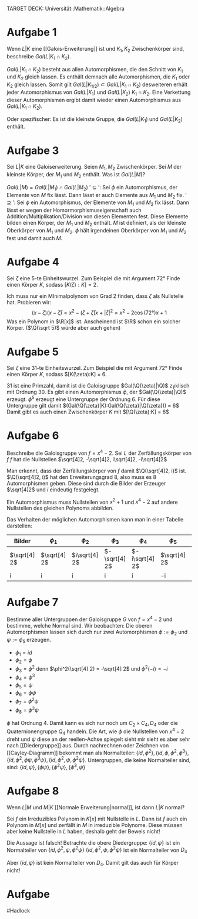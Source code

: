 TARGET DECK: Universität::Mathematik::Algebra

# Aufgabe 1
Wenn $L|K$ eine [[Galois-Erweiterung]] ist und $K_1, K_2$ Zwischenkörper sind, beschreibe $Gal(L|K_1 \cap K_2)$.

$Gal(L|K_1 \cap K_2)$ besteht aus allen Automorphismen, die den Schnitt von $K_1$ und $K_2$ gleich lassen.
Es enthält demnach alle Automorphismen, die $K_1$ oder $K_2$ gleich lassen.
Somit gilt $Gal(L|K_{1/2}) \subset Gal(L|K_1 \cap K_2)$ desweiteren erhält jeder Automorphismus von $Gal(L|K_1)$ und $Gal(L|K_2)$ $K_1 \cap K_2$. Eine Verkettung dieser Automorphismen ergibt damit wieder einen Automorphismus aus $Gal(L|K_1 \cap K_2)$.

Oder spezifischer: Es ist die kleinste Gruppe, die $Gal(L|K_1)$ und $Gal(L|K_2)$ enthält.

# Aufgabe 3
Sei $L|K$ eine Galoiserweiterung. Seien $M_1, M_2$ Zwischenkörper. Sei $M$ der kleinste Körper, der $M_1$ und $M_2$ enthält.
Was ist $Gal(L|M)$?

$Gal(L|M) = Gal(L|M_1) \cap Gal(L|M_2)$
$'\subseteq':$ Sei $\phi$ ein Automorphismus, der Elemente von $M$ fix lässt. Dann lässt er auch Elemente aus $M_1$ und $M_2$ fix.
$'\supseteq':$ Sei $\phi$ ein Automorphismus, der Elemente von $M_1$ und $M_2$ fix lässt. Dann lässt er wegen der Homormorphismuseigenschaft auch Addition/Multiplikation/Division von diesen Elementen fest. Diese Elemente bilden einen Körper, der $M_1$ und $M_2$ enthält. $M$ ist definiert, als der kleinste Oberkörper von $M_1$ und $M_2$. $\phi$ hält irgendeinen Oberkörper von $M_1$ und $M_2$ fest und damit auch $M$.

# Aufgabe 4
Sei $\zeta$ eine $5$-te Einheitswurzel. Zum Beispiel die mit Argument $72°$
Finde einen Körper $K$, sodass $[K(\zeta):K] = 2$.

Ich muss nur ein MInimalpolynom von Grad 2 finden, dass $\zeta$ als Nullstelle hat. Probieren wir:
$$(x-\zeta)(x-\bar\zeta) = x^2 - (\zeta+\bar\zeta)x+|\zeta|^2 = x^2 - 2\cos(72°)x+1$$
Was ein Polynom in $\R[x]$ ist. Anscheinend ist $\R$ schon ein solcher Körper. ($\Q(\sqrt 5)$ würde aber auch gehen)

# Aufgabe 5
Sei $\zeta$ eine $31$-te Einheitswurzel. Zum Beispiel die mit Argument $72°$
Finde einen Körper $K$, sodass $[K(\zeta):K] = 6.

$31$ ist eine Primzahl, damit ist die Galoisgruppe $Gal(\Q(\zeta)|\Q)$ zyklisch mit Ordnung $30$. Es gibt einen Automorphismus $\phi$, der $Gal(\Q(\zeta)|\Q)$ erzeugt. $\phi^5$ erzeugt eine Untergruppe der Ordnung $6$. Für diese Untergruppe gilt damit $(Gal(\Q(\zeta)|K):Gal(\Q(\zeta)|\Q(\zeta))) = 6$ Damit gibt es auch einen Zwischenkörper $K$ mit $[\Q(\zeta):K] = 6$

# Aufgabe 6
Beschreibe die Galoisgruppe von $f =x^4-2$. 
Sei $L$ der Zerfällungskörper von $f$
$f$ hat die Nullstellen $\sqrt[4]2, -\sqrt[4]2, i\sqrt[4]2, -i\sqrt[4]2$

Man erkennt, dass der Zerfällungskörper von $f$ damit $\Q(\sqrt[4]2, i)$ ist.
$\Q(\sqrt[4]2, i)$ hat den Erweiterungsgrad $8$, also muss es $8$ Automorphismen geben.
Diese sind durch die Bilder der Erzeuger $\sqrt[4]2$ und $i$ eindeutig festgelegt.

Ein Automorphismus muss Nullstellen von $x^2+1$ und $x^4-2$ auf andere Nullstellen des gleichen Polynoms abbilden.

Das Verhalten der möglichen Automorphismen kann man in einer Tabelle darstellen:

| Bilder           | $\phi_1$     | $\phi_2$      | $\phi_3$      | $\phi_4$       | $\phi_5$     | $\phi_6$      | $\phi_7$      | $\phi_8$       |
| ------------ | ------------ | ------------- | ------------- | -------------- | ------------ | ------------- | ------------- | -------------- |
| $\sqrt[4] 2$ | $\sqrt[4] 2$ | $i\sqrt[4] 2$ | $-\sqrt[4] 2$ | $-i\sqrt[4] 2$ | $\sqrt[4] 2$ | $i\sqrt[4] 2$ | $-\sqrt[4] 2$ | $-i\sqrt[4] 2$ |
| i            | i            | i             | i             | i              | -i           | -i            | -i            | -i             |


# Aufgabe 7
Bestimme aller Untergruppen der Galoisgruppe $G$ von $f = x^4-2$ und bestimme, welche Normal sind.
Wir beobachten: Die oberen Automorphismen lassen sich durch nur zwei Automorphismen $\phi := \phi_2$ und $\psi := \phi_5$ erzeugen.
- $\phi_1 = id$
- $\phi_2 = \phi$
- $\phi_3 = \phi^2$ denn $\phi^2(\sqrt[4] 2) = -\sqrt[4] 2$ und $\phi^2(-i)=-i$
- $\phi_4 = \phi^3$
- $\phi_5 = \psi$
- $\phi_6 = \phi\psi$
- $\phi_7 = \phi^2\psi$
- $\phi_8 = \phi^3\psi$

$\phi$ hat Ordnung $4$. Damit kann es sich nur noch um $C_2 \times C_4, D_4$ oder die Quaternionengruppe $Q_4$ handeln. Die Art, wie $\phi$ die Nullstellen von $x^4-2$ dreht und $\psi$ diese an der reellen-Achse spiegelt sieht mir sieht es aber sehr nach [[Diedergruppe]] aus.
Durch nachrechnen oder Zeichnen von [[Cayley-Diagramm]] bekommt man als Normalteiler: $\{id, \phi^2\}, \{id, \phi, \phi^2, \phi^3\}, \{id, \phi^2, \phi\psi, \phi^3\psi\}, \{id, \phi^2, \psi, \phi^2\psi\}$.
Untergruppen, die keine Normalteiler sind, sind:
$\{id, \psi\}, \{\phi\psi\}, \{\phi^2\psi\}, \{\phi^3, \psi\}$

# Aufgabe 8
Wenn $L|M$ und $M|K$ [[Normale Erweiterung|normal]], ist dann $L|K$ normal?

Sei $f$ ein Irreduzibles Polynom in $K[x]$ mit Nullstelle in $L$.
Dann ist $f$ auch ein Polynom in $M[x]$ und zerfällt in $M$ in irreduzible Polynome. Diese müssen aber keine Nullstelle in $L$ haben, deshalb geht der Beweis nicht!

Die Aussage ist falsch! Betrachte die obere Diedergruppe:
$\{id, \psi\}$ ist ein Normalteiler von $\{id, \phi^2, \psi, \phi^2\psi\}$
$\{id, \phi^2, \psi, \phi^2\psi\}$ ist ein Normalteiler von $D_4$

Aber $\{id, \psi\}$ ist kein Normalteiler von $D_4$.
Damit gilt das auch für Körper nicht!

# Aufgabe


















$\newcommand{\Q}{\mathbb Q}$
$\newcommand{\R}{\mathbb R}$
$\newcommand{\C}{\mathbb C}$
$\newcommand{\F}{\mathbb F}$
$\newcommand{\Z}{\mathbb Z}$
$\newcommand{\a}{\alpha}$


#Hadlock 
